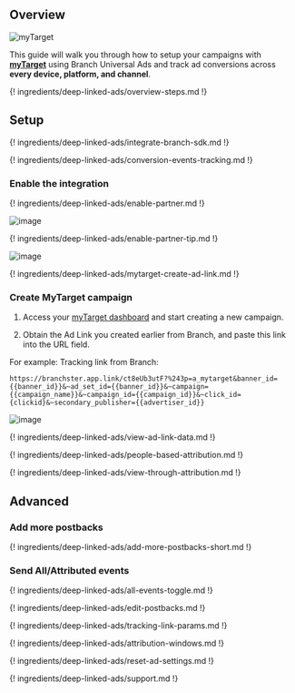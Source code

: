## Overview

![myTarget](https://cdn.branch.io/branch-assets/ad-partner-manager/386574786681131050/mytar-1528505817002.png)

This guide will walk you through how to setup your campaigns with **[myTarget](https://target.my.com)** using Branch Universal Ads and track ad conversions across **every device, platform, and channel**. 

{! ingredients/deep-linked-ads/overview-steps.md !}

## Setup

{! ingredients/deep-linked-ads/integrate-branch-sdk.md !}

{! ingredients/deep-linked-ads/conversion-events-tracking.md !}
 
### Enable the integration

{! ingredients/deep-linked-ads/enable-partner.md !}

![image](/img/pages/deep-linked-ads/mytarget/mytarget-enable.png)

{! ingredients/deep-linked-ads/enable-partner-tip.md !}

![image](/img/pages/deep-linked-ads/mytarget/mytarget-postbacks.png)

{! ingredients/deep-linked-ads/mytarget-create-ad-link.md !}

### Create MyTarget campaign

1. Access your [myTarget dashboard](https://target.my.com/campaigns/full/) and start creating a new campaign.

2. Obtain the Ad Link you created earlier from Branch, and paste this link into the URL field.

For example:
Tracking link from Branch:

``https://branchster.app.link/ct8eUb3utF?%243p=a_mytarget&banner_id={{banner_id}}&~ad_set_id={{banner_id}}&~campaign={{campaign_name}}&~campaign_id={{campaign_id}}&~click_id={clickid}&~secondary_publisher={{advertiser_id}}``

![image](/img/pages/deep-linked-ads/mytarget/create-campaign.png)

{! ingredients/deep-linked-ads/view-ad-link-data.md !}

{! ingredients/deep-linked-ads/people-based-attribution.md !}

{! ingredients/deep-linked-ads/view-through-attribution.md !}

## Advanced

### Add more postbacks

{! ingredients/deep-linked-ads/add-more-postbacks-short.md !}

### Send All/Attributed events

{! ingredients/deep-linked-ads/all-events-toggle.md !}

{! ingredients/deep-linked-ads/edit-postbacks.md !}

{! ingredients/deep-linked-ads/tracking-link-params.md !}

{! ingredients/deep-linked-ads/attribution-windows.md !}

{! ingredients/deep-linked-ads/reset-ad-settings.md !}

{! ingredients/deep-linked-ads/support.md !}
